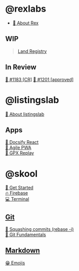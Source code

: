 
# @rexlabs

- [:rainbow: About Rex](https://www.rexlabs.io/)

## WIP

> [Land Registry](./md/rex/Land_Registry/Land_Registry.md)  
<!-- - Pull Request 1
- Pull Request 2
- Pull Request 3 -->

## In Review
[:floppy_disk: #1183 [CR]](./md/rex/gh/1183.md)
[:floppy_disk: #1201 [approved]](./md/rex/gh/1201.md)  


# @listingslab
[:rainbow:  About listingslab](./md/listingslab/listingslab.md)

## Apps
[:rocket: Docsify React](./md/listingslab/Docsify_React.md)  
[:rocket: Agile PWA](https://agile-pwa.listingslab.com)  
[:rocket: GPX Replay](https://gpx-replay.com)  

# @skool
[:notebook: Get Started](./md/skool/tutorial/Get_Started.md)  
[:fire: Firebase](./md/skool/Firebase.md)  
[:computer: Terminal](./md/skool/Terminal.md)  

## [Git](./md/skool/git/git_fundamentals.md)
[:octopus: Squashing commits (rebase -i)](./md/skool/git/git_rebase_interactive.md)  
[:octopus: Git Fundamentals](./md/skool/git/git_fundamentals.md)  

## [Markdown](./md/skool/markdown/Markdown_Cheatsheet.md)
[:grin: Emojis](./md/skool/markdown/Emojis.md)  
